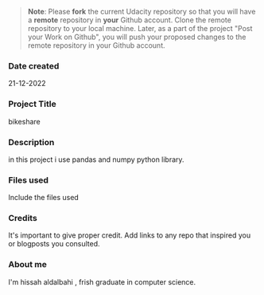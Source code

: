 >**Note**: Please **fork** the current Udacity repository so that you will have a **remote** repository in **your** Github account. Clone the remote repository to your local machine. Later, as a part of the project "Post your Work on Github", you will push your proposed changes to the remote repository in your Github account.

### Date created
21-12-2022

### Project Title
bikeshare

### Description
in this project i use pandas and numpy python library.

### Files used
Include the files used

### Credits
It's important to give proper credit. Add links to any repo that inspired you or blogposts you consulted.

### About me
I'm hissah aldalbahi , frish graduate in computer science.

